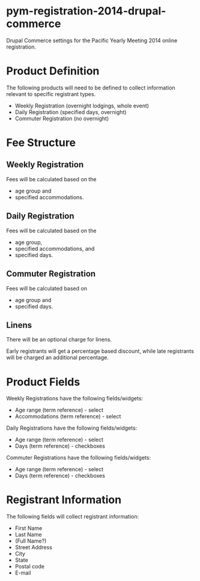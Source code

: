 pym-registration-2014-drupal-commerce
=====================================

Drupal Commerce settings for the Pacific Yearly Meeting 2014 online registration.

Product Definition
==================
The following products will need to be defined to collect information relevant to specific registrant types.

* Weekly Registration (overnight lodgings, whole event)
* Daily Registration (specified days, overnight)
* Commuter Registration (no overnight)

Fee Structure
=============
Weekly Registration
-------------------
Fees will be calculated based on the 
* age group and 
* specified accommodations.

Daily Registration
------------------
Fees will be calculated based on the 
* age group, 
* specified accommodations, and 
* specified days.

Commuter Registration 
---------------------
Fees will be calculated based on 
* age group and 
* specified days.

Linens
------
There will be an optional charge for linens.

Early registrants will get a percentage based discount, while late registrants will be charged an additional percentage.

Product Fields
==============
Weekly Registrations have the following fields/widgets:
* Age range (term reference) - select
* Accommodations (term reference) - select

Daily Registrations have the following fields/widgets:
* Age range (term reference) - select
* Days (term reference) - checkboxes

Commuter Registrations have the following fields/widgets:
* Age range (term reference) - select
* Days (term reference) - checkboxes

Registrant Information
======================
The following fields will collect registrant information:
* First Name
* Last Name
* (Full Name?)
* Street Address
* City
* State
* Postal code
* E-mail
